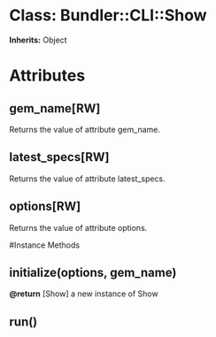 # Class: Bundler::CLI::Show
**Inherits:** Object
    



# Attributes
## gem_name[RW] [](#attribute-i-gem_name)
Returns the value of attribute gem_name.

## latest_specs[RW] [](#attribute-i-latest_specs)
Returns the value of attribute latest_specs.

## options[RW] [](#attribute-i-options)
Returns the value of attribute options.


#Instance Methods
## initialize(options, gem_name) [](#method-i-initialize)

**@return** [Show] a new instance of Show

## run() [](#method-i-run)

